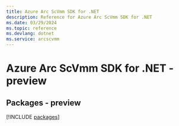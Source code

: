 ```yaml
---
title: Azure Arc ScVmm SDK for .NET
description: Reference for Azure Arc ScVmm SDK for .NET
ms.date: 03/29/2024
ms.topic: reference
ms.devlang: dotnet
ms.service: arcscvmm
---
```

# Azure Arc ScVmm SDK for .NET - preview
## Packages - preview
[!INCLUDE [packages](arc-scvmm-index.md)]